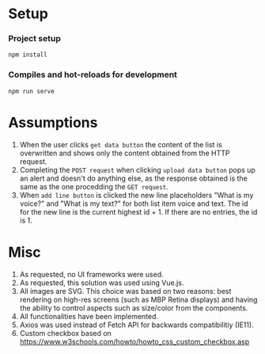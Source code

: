 # Setup

### Project setup

```
npm install
```

### Compiles and hot-reloads for development

```
npm run serve
```

# Assumptions

1. When the user clicks `get data button` the content of the list is overwritten and shows only the content obtained from the HTTP request.
2. Completing the `POST request` when clicking `upload data button` pops up an alert and doesn't do anything else, as the response obtained is the same as the one procedding the `GET request`.
3. When `add line button` is clicked the new line placeholders "What is my voice?" and "What is my text?" for both list item voice and text. The id for the new line is the current highest id + 1. If there are no entries, the id is 1.

# Misc

1. As requested, no UI frameworks were used.
2. As requested, this solution was used using Vue.js.
3. All images are SVG. This choice was based on two reasons: best rendering on high-res screens (such as MBP Retina displays) and having the ability to control aspects such as size/color from the components.
4. All functionalities have been implemented.
5. Axios was used instead of Fetch API for backwards compatibilitiy (IE11).
6. Custom checkbox based on https://www.w3schools.com/howto/howto_css_custom_checkbox.asp

